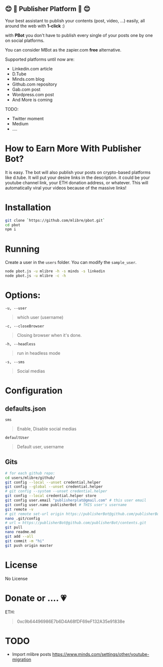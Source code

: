 :blush: :robot: Publisher Platform :robot: :blush:
---
Your best assistant to publish your contents (post, video, ...) easily, all around the web with **1-click** :)

with **PBot** you don't have to publish every single of your posts one by one on social platforms.

You can consider MBot as the zapier.com **free** alternative.

Supported platforms until now are:
* Linkedin.com article
* D.Tube
* Minds.com blog
* Github.com repository
* Gab.com post
* Wordpress.com post
* And More is coming

TODO:
* Twitter moment
* Medium
* ....

# How to Earn More With Publisher Bot?
It is easy.
The bot will also publish your posts on crypto-based platforms like d.tube.
It will put your desire links in the description. it could be your youtube channel link, your ETH donation address, or whatever.
This will automatically viral your videos because of the massive links!

Installation
======
```bash
git clone `https://github.com/mlibre/pbot.git`
cd pbot
npm i
```

Running
========
Create a user in the `users` folder. You can modify the `sample_user`.
```bash
node pbot.js -u mlibre -h -s minds -s linkedin
node pbot.js -u mlibre -c -h
```

Options:
======
`-u, --user`
> which user (username)

`-c, --closeBrowser`
> Closing browser when it's done.

`-h, --headless`
> run in headless mode

`-s, --sms`
> Social medias


Configuration
======

## defaults.json
`sms`
> Enable, Disable social medias

`defaultUser`
> Default user, username


## Gits

```bash
# for each github repo:
cd users/mlibre/github/
git config --local --unset credential.helper
git config --global --unset credential.helper
# git config --system --unset credential.helper
git config --local credential.helper store
git config user.email "publisherplat@gmail.com" # this user email
git config user.name publisherBot # THIS user's username
git remote -v
# git remote set-url origin https://publisherBot@github.com/publisherBot/contents.git # THIS user git repo address
nano .git/config
# url = https://publisherBot@github.com/publisherBot/contents.git
git pull
nano readme.md
git add --all
git commit -m "hi"
git push origin master 
```

License
=======
No License

Donate or .... :heartpulse:
=======
ETH:
> 0xc9b64496986E7b6D4A68fDF69eF132A35e91838e


TODO
======
* Import mlibre posts https://www.minds.com/settings/other/youtube-migration
